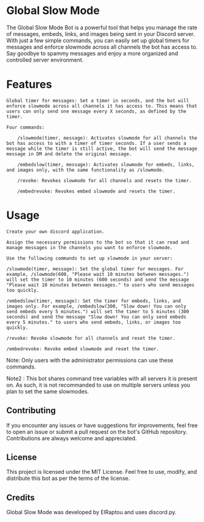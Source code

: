 # Global Slow Mode

The Global Slow Mode Bot is a powerful tool that helps you manage the rate of messages, embeds, links, and images being sent in your Discord server. With just a few simple commands, you can easily set up global timers for messages and enforce slowmode across all channels the bot has access to. Say goodbye to spammy messages and enjoy a more organized and controlled server environment.
# Features

    Global timer for messages: Set a timer in seconds, and the bot will enforce slowmode across all channels it has access to. This means that users can only send one message every X seconds, as defined by the timer.

    Four commands:

        /slowmode(timer, message): Activates slowmode for all channels the bot has access to with a timer of timer seconds. If a user sends a message while the timer is still active, the bot will send the message message in DM and delete the original message.

        /embedslow(timer, message): Activates slowmode for embeds, links, and images only, with the same functionality as /slowmode.

        /revoke: Revokes slowmode for all channels and resets the timer.

        /embedrevoke: Revokes embed slowmode and resets the timer.

# Usage

    Create your own discord application.

    Assign the necessary permissions to the bot so that it can read and manage messages in the channels you want to enforce slowmode.

    Use the following commands to set up slowmode in your server:

    /slowmode(timer, message): Set the global timer for messages. For example, /slowmode(600, "Please wait 10 minutes between messages.") will set the timer to 10 minutes (600 seconds) and send the message "Please wait 10 minutes between messages." to users who send messages too quickly.

    /embedslow(timer, message): Set the timer for embeds, links, and images only. For example, /embedslow(300, "Slow down! You can only send embeds every 5 minutes.") will set the timer to 5 minutes (300 seconds) and send the message "Slow down! You can only send embeds every 5 minutes." to users who send embeds, links, or images too quickly.

    /revoke: Revoke slowmode for all channels and reset the timer.

    /embedrevoke: Revoke embed slowmode and reset the timer.

Note: Only users with the administrator permissions can use these commands.

Note2 : This bot shares command tree variables with all servers it is present on. As such, it is not recommanded to use on multiple servers unless you plan to set the same slowmodes.
## Contributing

If you encounter any issues or have suggestions for improvements, feel free to open an issue or submit a pull request on the bot's GitHub repository. Contributions are always welcome and appreciated.
## License

This project is licensed under the MIT License. Feel free to use, modify, and distribute this bot as per the terms of the license.
## Credits

Global Slow Mode was developed by ElRaptou and uses discord.py. 
